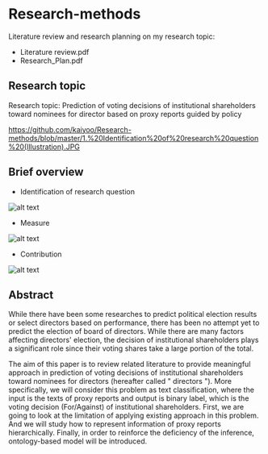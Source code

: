 # Research-methods
Literature review and research planning on my research topic:
- Literature review.pdf
- Research_Plan.pdf


## Research topic
Research topic: Prediction of voting decisions of institutional shareholders toward nominees for director based on proxy reports guided by policy

https://github.com/kaiyoo/Research-methods/blob/master/1.%20Identification%20of%20research%20question%20(Illustration).JPG

## Brief overview

- Identification of research question

![alt text](https://github.com/kaiyoo/Research-methods/blob/master/1.%20Identification%20of%20research%20question%20(Illustration).JPG?raw=true)


- Measure

![alt text](https://github.com/kaiyoo/Research-methods/blob/master/5.%20Measures.JPG?raw=true)


- Contribution

![alt text](https://github.com/kaiyoo/Research-methods/blob/master/7.%20Contribution.JPG?raw=true)

## Abstract
While there have been some researches to predict political election results or select directors based on performance, there has been no attempt yet to predict the election of board of directors. While there are many factors affecting directors' election, the decision of institutional shareholders plays a significant role since their voting shares take a large portion of the total. 
 
The aim of this paper is to review related literature to provide meaningful approach in prediction of voting decisions of institutional shareholders toward nominees for directors (hereafter called " directors "). 
More specifically, we will consider this problem as text classification, where the input is the texts of proxy reports and output is binary label, which is the voting decision (For/Against) of institutional shareholders. First, we are going to look at the limitation of applying existing approach in this problem. And we will study how to represent information of proxy reports hierarchically. Finally, in order to reinforce the deficiency of the inference, ontology-based model will be introduced.
